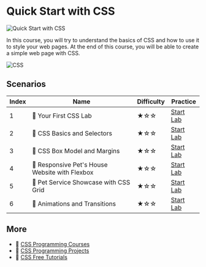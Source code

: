# Quick Start with CSS

![Quick Start with CSS](https://cover-creator.appbot.io/quick-start-with-css.png)

In this course, you will try to understand the basics of CSS and how to use it to style your web pages. At the end of this course, you will be able to create a simple web page with CSS.

![CSS](https://img.shields.io/badge/CSS-whitesmoke?style=for-the-badge&logo=css)


## Scenarios

|   Index | Name                                          | Difficulty   | Practice                                                             |
|---------|-----------------------------------------------|--------------|----------------------------------------------------------------------|
|       1 | 📖 Your First CSS Lab                          | ★☆☆          | <a target='_blank' href='https://labex.io/labs/92744'>Start Lab</a>  |
|       2 | 📖 CSS Basics and Selectors                    | ★☆☆          | <a target='_blank' href='https://labex.io/labs/289074'>Start Lab</a> |
|       3 | 📖 CSS Box Model and Margins                   | ★☆☆          | <a target='_blank' href='https://labex.io/labs/289075'>Start Lab</a> |
|       4 | 📖 Responsive Pet's House Website with Flexbox | ★☆☆          | <a target='_blank' href='https://labex.io/labs/289076'>Start Lab</a> |
|       5 | 📖 Pet Service Showcase with CSS Grid          | ★☆☆          | <a target='_blank' href='https://labex.io/labs/289077'>Start Lab</a> |
|       6 | 📖 Animations and Transitions                  | ★☆☆          | <a target='_blank' href='https://labex.io/labs/289073'>Start Lab</a> |

## More

- 🔗 [CSS Programming Courses](https://github.com/labex-labs/awesome-programming-courses)
- 🔗 [CSS Programming Projects](https://github.com/labex-labs/awesome-programming-projects)
- 🔗 [CSS Free Tutorials](https://github.com/labex-labs/css-free-tutorials)

